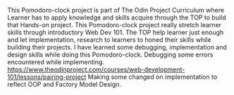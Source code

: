 This Pomodoro-clock project is part of The Odin Project Curriculum where Learner has to apply knowledge and skills acquire through the TOP to build that Hands-on project. This Pomodoro-clock project really stretch learner skills through introductory Web Dev 101. The TOP help learner just enough and let implementation, research to learners to honed their skills while building their projects.  I have learned some debugging, implementation and design skills while doing this Pomodoro-clock. Debugging some errors encountered while implementing.
https://www.theodinproject.com/courses/web-development-101/lessons/pairing-project
Making some changed on implementation to reflect OOP and Factory Model Design.

